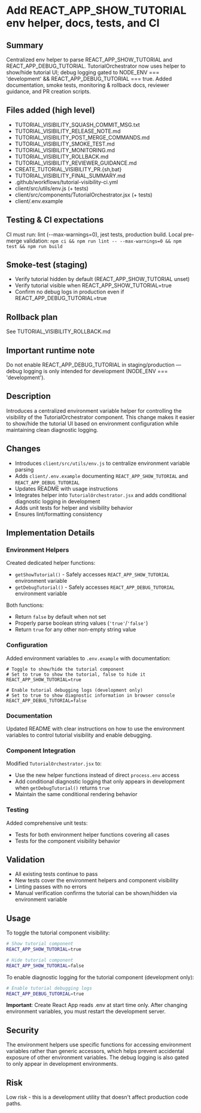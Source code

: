 # Add REACT_APP_SHOW_TUTORIAL env helper, docs, tests, and CI

## Summary

Centralized env helper to parse REACT_APP_SHOW_TUTORIAL and REACT_APP_DEBUG_TUTORIAL.
TutorialOrchestrator now uses helper to show/hide tutorial UI; debug logging gated to NODE_ENV === 'development' && REACT_APP_DEBUG_TUTORIAL === true.
Added documentation, smoke tests, monitoring & rollback docs, reviewer guidance, and PR creation scripts.

## Files added (high level)

- TUTORIAL_VISIBILITY_SQUASH_COMMIT_MSG.txt
- TUTORIAL_VISIBILITY_RELEASE_NOTE.md
- TUTORIAL_VISIBILITY_POST_MERGE_COMMANDS.md
- TUTORIAL_VISIBILITY_SMOKE_TEST.md
- TUTORIAL_VISIBILITY_MONITORING.md
- TUTORIAL_VISIBILITY_ROLLBACK.md
- TUTORIAL_VISIBILITY_REVIEWER_GUIDANCE.md
- CREATE_TUTORIAL_VISIBILITY_PR.{sh,bat}
- TUTORIAL_VISIBILITY_FINAL_SUMMARY.md
- .github/workflows/tutorial-visibility-ci.yml
- client/src/utils/env.js (+ tests)
- client/src/components/TutorialOrchestrator.jsx (+ tests)
- client/.env.example

## Testing & CI expectations

CI must run: lint (--max-warnings=0), jest tests, production build.
Local pre-merge validation: `npm ci && npm run lint -- --max-warnings=0 && npm test && npm run build`

## Smoke-test (staging)

- Verify tutorial hidden by default (REACT_APP_SHOW_TUTORIAL unset)
- Verify tutorial visible when REACT_APP_SHOW_TUTORIAL=true
- Confirm no debug logs in production even if REACT_APP_DEBUG_TUTORIAL=true

## Rollback plan

See TUTORIAL_VISIBILITY_ROLLBACK.md

## Important runtime note

Do not enable REACT_APP_DEBUG_TUTORIAL in staging/production — debug logging is only intended for development (NODE_ENV === 'development').

## Description

Introduces a centralized environment variable helper for controlling the visibility of the TutorialOrchestrator component. This change makes it easier to show/hide the tutorial UI based on environment configuration while maintaining clean diagnostic logging.

## Changes

- Introduces `client/src/utils/env.js` to centralize environment variable parsing
- Adds `client/.env.example` documenting `REACT_APP_SHOW_TUTORIAL` and `REACT_APP_DEBUG_TUTORIAL`
- Updates README with usage instructions
- Integrates helper into `TutorialOrchestrator.jsx` and adds conditional diagnostic logging in development
- Adds unit tests for helper and visibility behavior
- Ensures lint/formatting consistency

## Implementation Details

### Environment Helpers

Created dedicated helper functions:

- `getShowTutorial()` - Safely accesses `REACT_APP_SHOW_TUTORIAL` environment variable
- `getDebugTutorial()` - Safely accesses `REACT_APP_DEBUG_TUTORIAL` environment variable

Both functions:

- Return `false` by default when not set
- Properly parse boolean string values (`'true'`/`'false'`)
- Return `true` for any other non-empty string value

### Configuration

Added environment variables to `.env.example` with documentation:

```
# Toggle to show/hide the tutorial component
# Set to true to show the tutorial, false to hide it
REACT_APP_SHOW_TUTORIAL=true

# Enable tutorial debugging logs (development only)
# Set to true to show diagnostic information in browser console
REACT_APP_DEBUG_TUTORIAL=false
```

### Documentation

Updated README with clear instructions on how to use the environment variables to control tutorial visibility and enable debugging.

### Component Integration

Modified `TutorialOrchestrator.jsx` to:

- Use the new helper functions instead of direct `process.env` access
- Add conditional diagnostic logging that only appears in development when `getDebugTutorial()` returns `true`
- Maintain the same conditional rendering behavior

### Testing

Added comprehensive unit tests:

- Tests for both environment helper functions covering all cases
- Tests for the component visibility behavior

## Validation

- All existing tests continue to pass
- New tests cover the environment helpers and component visibility
- Linting passes with no errors
- Manual verification confirms the tutorial can be shown/hidden via environment variable

## Usage

To toggle the tutorial component visibility:

```bash
# Show tutorial component
REACT_APP_SHOW_TUTORIAL=true

# Hide tutorial component
REACT_APP_SHOW_TUTORIAL=false
```

To enable diagnostic logging for the tutorial component (development only):

```bash
# Enable tutorial debugging logs
REACT_APP_DEBUG_TUTORIAL=true
```

**Important**: Create React App reads .env at start time only. After changing environment variables, you must restart the development server.

## Security

The environment helpers use specific functions for accessing environment variables rather than generic accessors, which helps prevent accidental exposure of other environment variables. The debug logging is also gated to only appear in development environments.

## Risk

Low risk - this is a development utility that doesn't affect production code paths.
